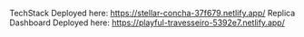 TechStack Deployed here: https://stellar-concha-37f679.netlify.app/
Replica Dashboard Deployed here: https://playful-travesseiro-5392e7.netlify.app/

